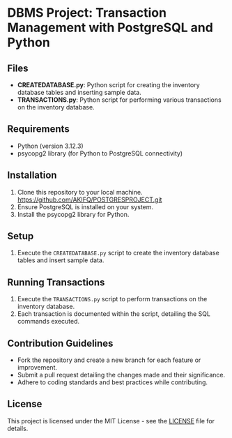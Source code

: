 # DBMS Project: Transaction Management with PostgreSQL and Python

## Files
- **CREATEDATABASE.py**: Python script for creating the inventory database tables and inserting sample data.
- **TRANSACTIONS.py**: Python script for performing various transactions on the inventory database.

## Requirements
- Python (version 3.12.3)
- psycopg2 library (for Python to PostgreSQL connectivity)

## Installation
1. Clone this repository to your local machine. https://github.com/AKIFQ/POSTGRESPROJECT.git
2. Ensure PostgreSQL is installed on your system.
3. Install the psycopg2 library for Python.
 
## Setup
1. Execute the `CREATEDATABASE.py` script to create the inventory database tables and insert sample data.

## Running Transactions
1. Execute the `TRANSACTIONS.py` script to perform transactions on the inventory database.
2. Each transaction is documented within the script, detailing the SQL commands executed.

## Contribution Guidelines
- Fork the repository and create a new branch for each feature or improvement.
- Submit a pull request detailing the changes made and their significance.
- Adhere to coding standards and best practices while contributing.

## License
This project is licensed under the MIT License - see the [LICENSE](LICENSE) file for details.
